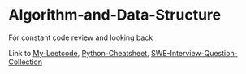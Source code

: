 # Algorithm-and-Data-Structure

For constant code review and looking back

Link to [My-Leetcode](https://github.com/Jason017/My-Leetcode), [Python-Cheatsheet](https://github.com/Jason017/Python-Cheatsheet), [SWE-Interview-Question-Collection](https://github.com/Jason017/SWE-Interview-Question-Collection)

